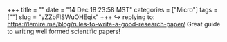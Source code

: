 +++
title = ""
date = "14 Dec 18 23:58 MST"
categories = ["Micro"]
tags = [""]
slug = "yZZbFlSWuOHEqix"
+++
↪️ replying to: https://lemire.me/blog/rules-to-write-a-good-research-paper/
Great guide to writing well formed scientific papers!
